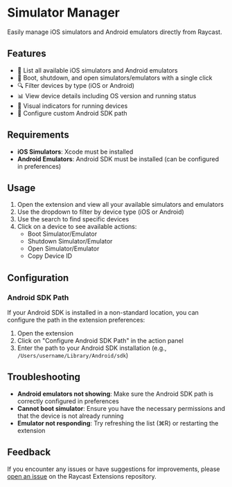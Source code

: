 # Simulator Manager

Easily manage iOS simulators and Android emulators directly from Raycast.

## Features

- 📱 List all available iOS simulators and Android emulators
- 🚀 Boot, shutdown, and open simulators/emulators with a single click
- 🔍 Filter devices by type (iOS or Android)
- 📊 View device details including OS version and running status
- 🎨 Visual indicators for running devices
- 🔧 Configure custom Android SDK path

## Requirements

- **iOS Simulators**: Xcode must be installed
- **Android Emulators**: Android SDK must be installed (can be configured in preferences)

## Usage

1. Open the extension and view all your available simulators and emulators
2. Use the dropdown to filter by device type (iOS or Android)
3. Use the search to find specific devices
4. Click on a device to see available actions:
    - Boot Simulator/Emulator
    - Shutdown Simulator/Emulator
    - Open Simulator/Emulator
    - Copy Device ID

## Configuration

### Android SDK Path

If your Android SDK is installed in a non-standard location, you can configure the path in the extension preferences:

1. Open the extension
2. Click on "Configure Android SDK Path" in the action panel
3. Enter the path to your Android SDK installation (e.g., `/Users/username/Library/Android/sdk`)

## Troubleshooting

- **Android emulators not showing**: Make sure the Android SDK path is correctly configured in preferences
- **Cannot boot simulator**: Ensure you have the necessary permissions and that the device is not already running
- **Emulator not responding**: Try refreshing the list (⌘R) or restarting the extension

## Feedback

If you encounter any issues or have suggestions for improvements, please [open an issue](https://github.com/raycast/extensions/issues/new/choose) on the Raycast Extensions repository.
